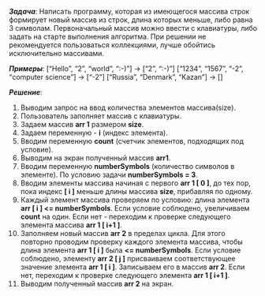 __*Задача*__: 
Написать программу, которая из имеющегося массива строк формирует новый массив из строк, длина которых меньше, либо равна 3 символам. Первоначальный массив можно ввести с клавиатуры, либо задать на старте выполнения алгоритма. При решении не рекомендуется пользоваться коллекциями, лучше обойтись исключительно массивами.

__*Примеры*__:
[“Hello”, “2”, “world”, “:-)”] → [“2”, “:-)”]
[“1234”, “1567”, “-2”, “computer science”] → [“-2”]
[“Russia”, “Denmark”, “Kazan”] → []

__*Решение*__:
1. Выводим запрос на ввод количества элементов массива(size).
2. Пользователь заполняет массив с клавиатуры.
3. Задаем массив __arr 1__ размером __size__.
4. Задаем переменную  - __i__ (индекс элемента).
5. Вводим переменную __count__ (счетчик элементов, подходящих под условие).
6. Выводим на экран полученный массив __arr1__.
7. Вводим переменную __numberSymbols__ (количество символов в элементе). По условию задачи __numberSymbols = 3__.
8. Вводим элементы массива начиная с первого __arr 1 [ 0 ]__, до тех пор, пока индекс  __[ i ]__  меньше длины массива  __size__, прибавляя по одному.
9. Каждый элемент массива проверяем по условию: длина элемента __arr [ i ] <= numberSymbols__. Если условие соблюдено, увеличиваем __count__ на один. Если нет - переходим к проверке следующего элемента массива __arr 1 [ i+1 ]__.
10. Заполняем новый массив __arr 2__ в пределах цикла. Для этого повторно проводим проверку каждого элемента массива, чтобы длина элемента __arr 1 [ i ]__ была __<= numberSymbols__. Если условие соблюдено, элементу __arr 2 [ j ]__ присваиваем соответствующее значение элемента __arr 1 [ i ]__. Записываем его в массив __arr 2__. Если нет, переходим к проверке следующего элемента __arr 1 [ i+1 ]__.
11. Выводим полученный массив __arr 2__ на экран.